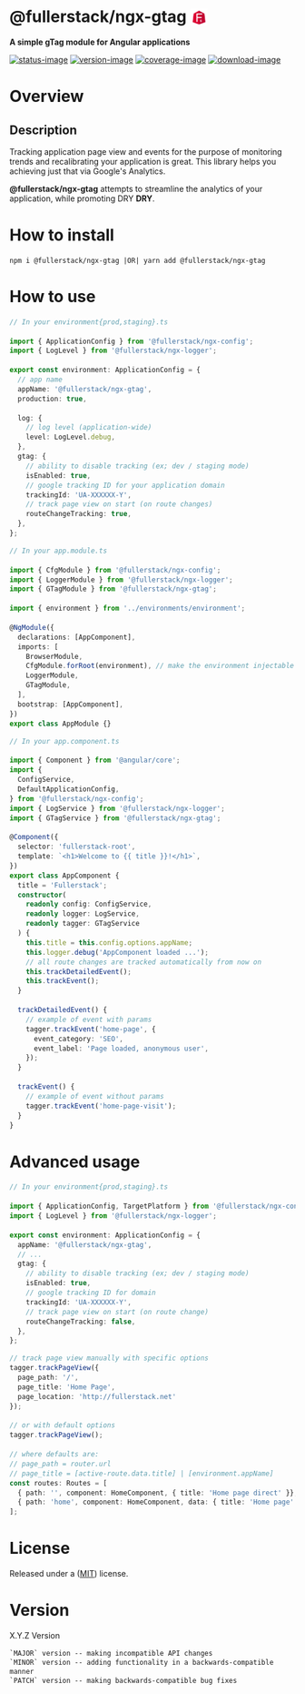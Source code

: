 # @fullerstack/ngx-gtag <img style="margin-bottom: -6px" width="30" src="../../libs/agx-assets/src/lib/images/tech/fullerstack-x250.png">

**A simple gTag module for Angular applications**

[![status-image]][status-link]
[![version-image]][version-link]
[![coverage-image]][coverage-link]
[![download-image]][download-link]

# Overview

## Description

Tracking application page view and events for the purpose of monitoring trends and recalibrating your application is great.
This library helps you achieving just that via Google's Analytics.

**@fullerstack/ngx-gtag** attempts to streamline the analytics of your application, while promoting DRY **DRY**.

# How to install

    npm i @fullerstack/ngx-gtag |OR| yarn add @fullerstack/ngx-gtag

# How to use

```typescript
// In your environment{prod,staging}.ts

import { ApplicationConfig } from '@fullerstack/ngx-config';
import { LogLevel } from '@fullerstack/ngx-logger';

export const environment: ApplicationConfig = {
  // app name
  appName: '@fullerstack/ngx-gtag',
  production: true,

  log: {
    // log level (application-wide)
    level: LogLevel.debug,
  },
  gtag: {
    // ability to disable tracking (ex; dev / staging mode)
    isEnabled: true,
    // google tracking ID for your application domain
    trackingId: 'UA-XXXXXX-Y',
    // track page view on start (on route changes)
    routeChangeTracking: true,
  },
};
```

```typescript
// In your app.module.ts

import { CfgModule } from '@fullerstack/ngx-config';
import { LoggerModule } from '@fullerstack/ngx-logger';
import { GTagModule } from '@fullerstack/ngx-gtag';

import { environment } from '../environments/environment';

@NgModule({
  declarations: [AppComponent],
  imports: [
    BrowserModule,
    CfgModule.forRoot(environment), // make the environment injectable
    LoggerModule,
    GTagModule,
  ],
  bootstrap: [AppComponent],
})
export class AppModule {}
```

```typescript
// In your app.component.ts

import { Component } from '@angular/core';
import {
  ConfigService,
  DefaultApplicationConfig,
} from '@fullerstack/ngx-config';
import { LogService } from '@fullerstack/ngx-logger';
import { GTagService } from '@fullerstack/ngx-gtag';

@Component({
  selector: 'fullerstack-root',
  template: `<h1>Welcome to {{ title }}!</h1>`,
})
export class AppComponent {
  title = 'Fullerstack';
  constructor(
    readonly config: ConfigService,
    readonly logger: LogService,
    readonly tagger: GTagService
  ) {
    this.title = this.config.options.appName;
    this.logger.debug('AppComponent loaded ...');
    // all route changes are tracked automatically from now on
    this.trackDetailedEvent();
    this.trackEvent();
  }

  trackDetailedEvent() {
    // example of event with params
    tagger.trackEvent('home-page', {
      event_category: 'SEO',
      event_label: 'Page loaded, anonymous user',
    });
  }

  trackEvent() {
    // example of event without params
    tagger.trackEvent('home-page-visit');
  }
}
```

# Advanced usage

```typescript
// In your environment{prod,staging}.ts

import { ApplicationConfig, TargetPlatform } from '@fullerstack/ngx-config';
import { LogLevel } from '@fullerstack/ngx-logger';

export const environment: ApplicationConfig = {
  appName: '@fullerstack/ngx-gtag',
  // ...
  gtag: {
    // ability to disable tracking (ex; dev / staging mode)
    isEnabled: true,
    // google tracking ID for domain
    trackingId: 'UA-XXXXXX-Y',
    // track page view on start (on route change)
    routeChangeTracking: false,
  },
};
```

```typescript
// track page view manually with specific options
tagger.trackPageView({
  page_path: '/',
  page_title: 'Home Page',
  page_location: 'http://fullerstack.net'
});

// or with default options
tagger.trackPageView();

// where defaults are:
// page_path = router.url
// page_title = [active-route.data.title] | [environment.appName]
const routes: Routes = [
  { path: '', component: HomeComponent, { title: 'Home page direct' }},
  { path: 'home', component: HomeComponent, data: { title: 'Home page' } }
];
```

# License

Released under a ([MIT](https://raw.githubusercontent.com/neekware/fullerstack/main/LICENSE)) license.

# Version

X.Y.Z Version

    `MAJOR` version -- making incompatible API changes
    `MINOR` version -- adding functionality in a backwards-compatible manner
    `PATCH` version -- making backwards-compatible bug fixes

[status-image]: https://github.com/neekware/fullerstack/actions/workflows/ci.yml/badge.svg
[status-link]: https://github.com/neekware/fullerstack/actions/workflows/ci.yml
[version-image]: https://img.shields.io/npm/v/@fullerstack/ngx-gtag.svg
[version-link]: https://www.npmjs.com/package/@fullerstack/ngx-gtag
[coverage-image]: https://coveralls.io/repos/neekware/fullerstack/badge.svg
[coverage-link]: https://coveralls.io/r/neekware/fullerstack
[download-image]: https://img.shields.io/npm/dm/@fullerstack/ngx-gtag.svg
[download-link]: https://www.npmjs.com/package/@fullerstack/ngx-gtag
